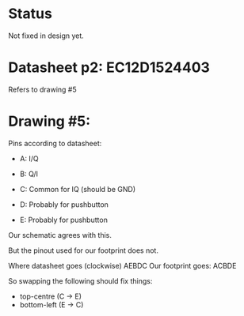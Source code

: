 # Status

Not fixed in design yet.


# Datasheet p2: EC12D1524403

Refers to drawing #5


# Drawing #5:

Pins according to datasheet:

 - A: I/Q

 - B: Q/I

 - C: Common for IQ (should be GND)

 - D: Probably for pushbutton

 - E: Probably for pushbutton

Our schematic agrees with this.

But the pinout used for our footprint does not.

Where datasheet goes (clockwise) AEBDC
Our footprint goes: ACBDE

So swapping the following should fix things:
 - top-centre (C -> E)
 - bottom-left (E -> C)
